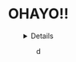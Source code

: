 <div align="center">
<h1> OHAYO!! </h1>
  <details>
[![Discord Presence](https://lanyard.cnrad.dev/api/838989303417536552?bg=00000000&idleMessage=Idling...)](https://discord.com/users/838989303417536552)
</details>

d
